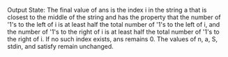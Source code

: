Output State: The final value of ans is the index i in the string a that is closest to the middle of the string and has the property that the number of '1's to the left of i is at least half the total number of '1's to the left of i, and the number of '1's to the right of i is at least half the total number of '1's to the right of i. If no such index exists, ans remains 0. The values of n, a, S, stdin, and satisfy remain unchanged.